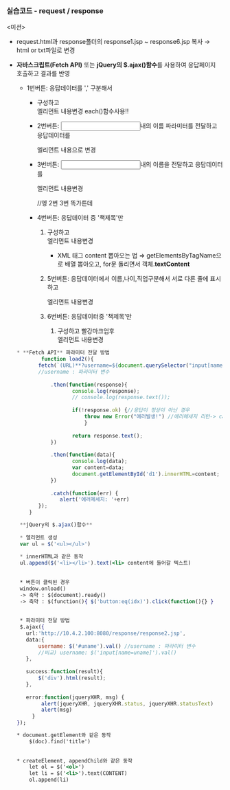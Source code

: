 ### 실습코드 - request / response

<미션>

- request.html과 response폴더의 response1.jsp ~ response6.jsp 복사 → html or txt파일로 변경

- **자바스크립트(Fetch API)** 또는 **jQuery의 $.ajax()함수**를 사용하여 응답페이지 호출하고 결과를 반영
    - 1번버튼: 응답데이터를 ',' 구분해서 <ul><li> 구성하고 <div>엘리먼트 내용변경
    each()함수사용!!
    - 2번버튼: <input>내의 이름 파라미터를 전달하고 응답데이터를 <div>엘리먼트 내용으로 변경
    - 3번버튼: <input>내의 이름을 전달하고 응답데이터를 <div>엘리먼트 내용변경
        
        //엥 2번 3번 똑가튼데
        
    - 4번버튼: 응답데이터 중 '책제목'만  <ol><li> 구성하고 <div>엘리먼트 내용변경
        - XML 태그 content 뽑아오는 법 ⇒ getElementsByTagName으로 배열 뽑아오고, for문 돌리면서 객체.**textContent**
    - 5번버튼: 응답데이터에서 이름,나이,직업구분해서 서로 다른 줄에 표시하고 <div>엘리먼트 내용변경
    - 6번버튼: 응답데이터중 '책제목'만 <ol><li>구성하고 빨강마크업후 <div>엘리먼트 내용변경

```jsx
* **Fetch API** 파라미터 전달 방법
	    function load2(){
       fetch(`(URL)**?username=${document.querySelector("input[name=uname]").value}**`)
       //username : 파라미터 변수
       
           .then(function(response){
                  console.log(response);
                  // console.log(response.text());
                  
                  if(!response.ok) {//응답이 정상이 아닌 경우
	                  throw new Error("에러발생!") //에러메세지 리턴-> catch문으로 throw
		              }
                  
                  return response.text();
           })
       
           .then(function(data){
                  console.log(data);
                  var content=data;
                  document.getElementById('d1').innerHTML=content;
           })
          
           .catch(function(err) {
              alert('에러메세지: '+err)
       });
    }
```

```jsx
 **jQuery의 $.ajax()함수**
 
 * 엘리먼트 생성
 var ul = $('<ul></ul>')
 
 * innerHTML과 같은 동작
 ul.append($('<li></li>').text(<li> content에 들어갈 텍스트)
 
 
 * 버튼이 클릭된 경우
 window.onload()
 -> 축약 : $(document).ready()
 -> 축약 : $(function(){ $('button:eq(idx)').click(function(){} }
 
 
 * 파라미터 전달 방법
 $.ajax({
   url:'http://10.4.2.100:8080/response/response2.jsp',
   data:{
	   username: $('#uname').val() //username : 파라미터 변수
	   //비교) username: $('input[name=uname]').val()
   },
   
   success:function(result){
	   $('div').html(result);
   },
   
   error:function(jqueryXHR, msg) {
	    alert(jqueryXHR, jqueryXHR.status, jqueryXHR.statusText)
	   	alert(msg)
	 }
});

* document.getElement와 같은 동작
	$(doc).find('title')
	
	
* createElement, appendChild와 같은 동작
	let ol = $('<ol>')
	let li = $('<li>').text(CONTENT)
	ol.append(li)
```
